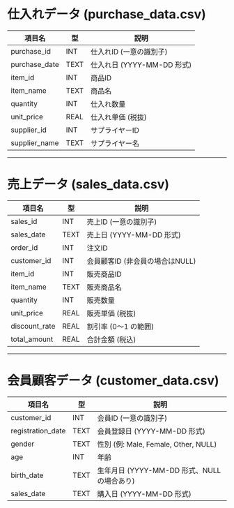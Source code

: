 # 仕入れデータ (purchase_data.csv)

| 項目名         | 型    | 説明                           |
| -------------- | ----- | ------------------------------ |
| purchase_id    | INT   | 仕入れID (一意の識別子)        |
| purchase_date  | TEXT  | 仕入れ日 (YYYY-MM-DD 形式)     |
| item_id        | INT   | 商品ID                         |
| item_name      | TEXT  | 商品名                         |
| quantity       | INT   | 仕入れ数量                     |
| unit_price     | REAL  | 仕入れ単価 (税抜)              |
| supplier_id    | INT   | サプライヤーID                 |
| supplier_name  | TEXT  | サプライヤー名                 |

---

# 売上データ (sales_data.csv)

| 項目名         | 型    | 説明                                 |
| -------------- | ----- | ------------------------------------ |
| sales_id       | INT   | 売上ID (一意の識別子)                |
| sales_date     | TEXT  | 売上日 (YYYY-MM-DD 形式)             |
| order_id       | INT   | 注文ID                               |
| customer_id    | INT   | 会員顧客ID (非会員の場合はNULL)       |
| item_id        | INT   | 販売商品ID                           |
| item_name      | TEXT  | 販売商品名                           |
| quantity       | INT   | 販売数量                             |
| unit_price     | REAL  | 販売単価 (税抜)                      |
| discount_rate  | REAL  | 割引率 (0〜1 の範囲)                 |
| total_amount   | REAL  | 合計金額 (税込)                      |

---

# 会員顧客データ (customer_data.csv)

| 項目名             | 型    | 説明                                   |
| ------------------ | ----- | -------------------------------------- |
| customer_id        | INT   | 会員ID (一意の識別子)                  |
| registration_date  | TEXT  | 会員登録日 (YYYY-MM-DD 形式)           |
| gender             | TEXT  | 性別 (例: Male, Female, Other, NULL)   |
| age                | INT   | 年齢                                   |
| birth_date         | TEXT  | 生年月日 (YYYY-MM-DD 形式、NULLの場合あり) |
| sales_date         | TEXT  | 購入日 (YYYY-MM-DD 形式)               |
